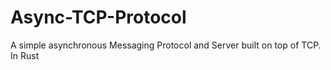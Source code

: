 # Async-TCP-Protocol
A simple asynchronous Messaging Protocol and Server built on top of TCP. In Rust
